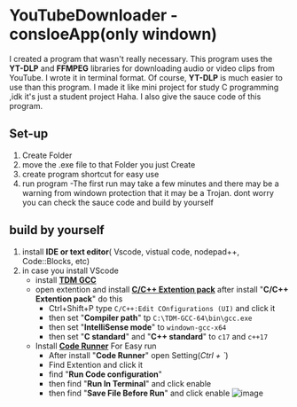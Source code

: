 # YouTubeDownloader - consloeApp(only windown)
I created a program that wasn't really necessary. 
This program uses the **YT-DLP** and **FFMPEG** libraries for downloading audio or video clips from YouTube. 
I wrote it in terminal format. Of course, **YT-DLP** is much easier to use than this program.
I made it like mini project for study C programming ,idk it's just a student project Haha.
I also give the sauce code of this program.

## Set-up
1. Create Folder 
2. move the .exe file to that Folder you just Create
3. create program shortcut for easy use
4. run program
   -The first run may take a few minutes and there may be a warning from windown protection that it may be a Trojan.
   dont worry you can check the sauce code and build by yourself

## build by yourself
1. install **IDE or text editor**( Vscode, vistual code, nodepad++, Code::Blocks, etc)
2. in case you install VScode
   - install [**TDM GCC**](https://jmeubank.github.io/tdm-gcc/)
   - open extention and install [**C/C++ Extention pack**](https://marketplace.visualstudio.com/items?itemName=ms-vscode.cpptools-extension-pack)
     after install "**C/C++ Extention pack**" do this
     - Ctrl+Shift+P type `C/C++:Edit COnfigurations (UI)` and click it
     - then set "**Compiler path**" tp `C:\TDM-GCC-64\bin\gcc.exe`
     - then set "**IntelliSense mode**" to `windown-gcc-x64`
     - then set "**C standard**" and "**C++ standard**" to `c17` and `c++17`
   - Install [**Code Runner**](https://marketplace.visualstudio.com/items?itemName=formulahendry.code-runner) For Easy run
     - After install "**Code Runner**" open Setting(*Ctrl + `*)
     - Find Extention and click it
     - find "**Run Code configuration**"
     - then find "**Run In Terminal**" and click enable
     - then find "**Save File Before Run**" and click enable
       ![image](https://github.com/user-attachments/assets/4e7ce34f-ed2e-4aad-af80-56e8fefc64ec)

     
